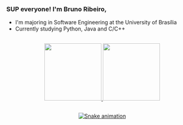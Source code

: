 ### SUP everyone! I'm Bruno Ribeiro,
- I'm majoring in Software Engineering at the University of Brasília
- Currently studying Python, Java and C/C++

##

<div align="center">
  <a href="https://github.com/brunoriibeiro">
  
  <img height="150em" src="https://github-readme-stats.vercel.app/api?username=brunoriibeiro&show_icons=true&theme=swift&include_all_commits=false&count_private=true"/>
  
  <img height="150em" src="https://github-readme-stats.vercel.app/api/top-langs/?username=brunoriibeiro&layout=compact&langs_count=7&&count_private=true&theme=swift"/>
    
 ##
     
  ![Snake animation](https://github.com/brunoriibeiro/brunoriibeiro/blob/output/github-contribution-grid-snake.svg)

</div>
